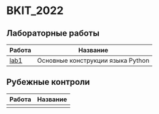 # BKIT_2022
## Лабораторные работы
| Работа | Название |
|----------------|:---------:|
| [lab1](https://github.com/Qaleka/Al/tree/lab1) | Основные конструкции языка Python |
## Рубежные контроли
| Работа | Название |
|----------------|:---------:|
|  | |
